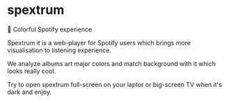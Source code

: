 spextrum
======
🌈 Colorful Spotify experience

Spextrum it is a web-player for Spotify users which brings more visualisation to listening experience.

We analyze albums art major colors and match background with it which looks really cool. 

Try to open spextrum full-screen on your laptor or big-screen TV when it's dark and enjoy.